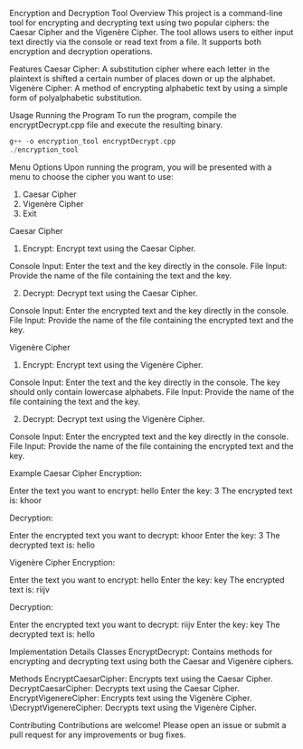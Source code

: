 Encryption and Decryption Tool
Overview
This project is a command-line tool for encrypting and decrypting text using two popular ciphers: 
the Caesar Cipher and the Vigenère Cipher. The tool allows users to either input text directly via the console or read text from a file.
It supports both encryption and decryption operations.

Features
Caesar Cipher: A substitution cipher where each letter in the plaintext is shifted a certain number of places down or up the alphabet.
Vigenère Cipher: A method of encrypting alphabetic text by using a simple form of polyalphabetic substitution.

Usage
Running the Program
To run the program, compile the encryptDecrypt.cpp file and execute the resulting binary.

```cpp
g++ -o encryption_tool encryptDecrypt.cpp
./encryption_tool
```

Menu Options
Upon running the program, you will be presented with a menu to choose the cipher you want to use:

1. Caesar Cipher
2. Vigenère Cipher
3. Exit


Caesar Cipher
1. Encrypt: Encrypt text using the Caesar Cipher.

  Console Input: Enter the text and the key directly in the console.
  File Input: Provide the name of the file containing the text and the key.

2. Decrypt: Decrypt text using the Caesar Cipher.

  Console Input: Enter the encrypted text and the key directly in the console.
  File Input: Provide the name of the file containing the encrypted text and the key.



Vigenère Cipher
1. Encrypt: Encrypt text using the Vigenère Cipher.

  Console Input: Enter the text and the key directly in the console. The key should only contain lowercase alphabets.
  File Input: Provide the name of the file containing the text and the key.

2. Decrypt: Decrypt text using the Vigenère Cipher.

Console Input: Enter the encrypted text and the key directly in the console.
File Input: Provide the name of the file containing the encrypted text and the key.


Example
Caesar Cipher
Encryption:

Enter the text you want to encrypt: hello
Enter the key: 3
The encrypted text is: khoor

Decryption:

Enter the encrypted text you want to decrypt: khoor
Enter the key: 3
The decrypted text is: hello

Vigenère Cipher
Encryption:

Enter the text you want to encrypt: hello
Enter the key: key
The encrypted text is: riijv

Decryption:

Enter the encrypted text you want to decrypt: riijv
Enter the key: key
The decrypted text is: hello

Implementation Details
Classes
  EncryptDecrypt: Contains methods for encrypting and decrypting text using both the Caesar and Vigenère ciphers.

Methods
  EncryptCaesarCipher: Encrypts text using the Caesar Cipher.
  DecryptCaesarCipher: Decrypts text using the Caesar Cipher.
  EncryptVigenereCipher: Encrypts text using the Vigenère Cipher.
  \DecryptVigenereCipher: Decrypts text using the Vigenère Cipher.

Contributing
Contributions are welcome! Please open an issue or submit a pull request for any improvements or bug fixes.

